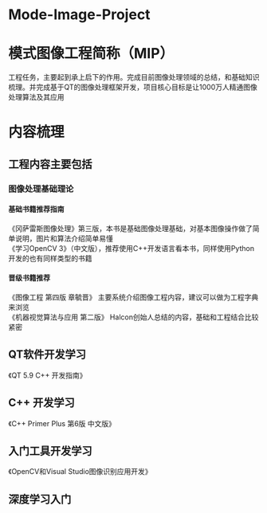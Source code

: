 # Mode-Image-Project
# 模式图像工程简称（MIP） 
  工程任务，主要起到承上启下的作用。完成目前图像处理领域的总结，和基础知识梳理。并完成基于QT的图像处理框架开发，项目核心目标是让1000万人精通图像处理算法及其应用 
# 内容梳理
## 工程内容主要包括
### 图像处理基础理论
#### 基础书籍推荐指南
  《冈萨雷斯图像处理》第三版，本书是基础图像处理基础，对基本图像操作做了简单说明，图片和算法介绍简单易懂  
  《学习OpenCV 3》（中文版），推荐使用C++开发语言看本书，同样使用Python开发的也有同样类型的书籍
#### 晋级书籍推荐
  《图像工程 第四版 章毓晋》 主要系统介绍图像工程内容，建议可以做为工程字典来浏览  
  《机器视觉算法与应用 第二版》 Halcon创始人总结的内容，基础和工程结合比较紧密
## QT软件开发学习
  《QT 5.9 C++ 开发指南》
## C++ 开发学习
  《C++ Primer Plus 第6版 中文版》
## 入门工具开发学习
  《OpenCV和Visual Studio图像识别应用开发》
## 深度学习入门

